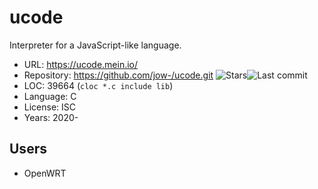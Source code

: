 # ucode

Interpreter for a JavaScript-like language.

* URL:        https://ucode.mein.io/
* Repository: https://github.com/jow-/ucode.git <img src="https://img.shields.io/github/stars/jow-/ucode?label=&style=flat-square" alt="Stars"><img src="https://img.shields.io/github/last-commit/jow-/ucode?label=&style=flat-square" alt="Last commit">
* LOC:        39664 (`cloc *.c include lib`)
* Language:   C
* License:    ISC
* Years:      2020-

## Users

* OpenWRT
